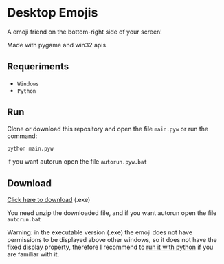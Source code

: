 # Desktop Emojis

A emoji friend on the bottom-right side of your screen!

Made with pygame and win32 apis.

## Requeriments

- ```Windows```
- ```Python```

## Run

Clone or download this repository and open the file ```main.pyw``` or run the command:

```bash
python main.pyw
```

if you want autorun open the file ```autorun.pyw.bat```

## Download

[Click here to download](https://github.com/lullaby6/Desktop-Emojis/releases/download/v1.0/Desktop-Emojis.zip) (.exe)

You need unzip the downloaded file, and if you want autorun open the file ```autorun.bat```

Warning: in the executable version (.exe) the emoji does not have permissions to be displayed above other windows, so it does not have the fixed display property, therefore I recommend to [run it with python](#run) if you are familiar with it.